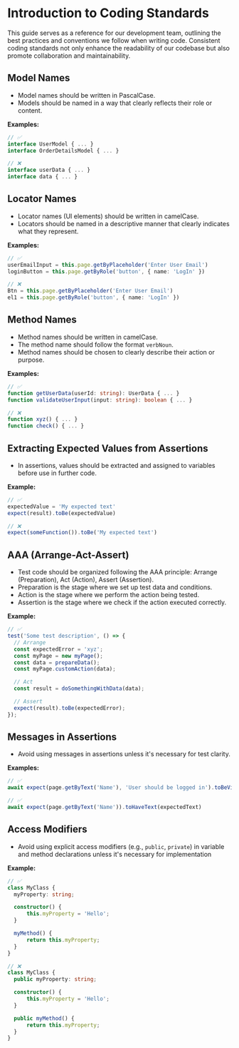 # Introduction to Coding Standards

This guide serves as a reference for our development team, outlining the best practices and conventions we follow when writing code. Consistent coding standards not only enhance the readability of our codebase but also promote collaboration and maintainability.

## Model Names

- Model names should be written in PascalCase.
- Models should be named in a way that clearly reflects their role or content.

**Examples:**

```typescript
// ✅
interface UserModel { ... }
interface OrderDetailsModel { ... }

// ❌
interface userData { ... }
interface data { ... }
```

## Locator Names

- Locator names (UI elements) should be written in camelCase.
- Locators should be named in a descriptive manner that clearly indicates what they represent.

**Examples:**

```typescript
// ✅
userEmailInput = this.page.getByPlaceholder('Enter User Email')
loginButton = this.page.getByRole('button', { name: 'LogIn' })

// ❌
Btn = this.page.getByPlaceholder('Enter User Email')
el1 = this.page.getByRole('button', { name: 'LogIn' })
```

## Method Names

- Method names should be written in camelCase.
- The method name should follow the format `verbNoun`.
- Method names should be chosen to clearly describe their action or purpose.

**Examples:**

```typescript
// ✅
function getUserData(userId: string): UserData { ... }
function validateUserInput(input: string): boolean { ... }

// ❌
function xyz() { ... }
function check() { ... }
```

## Extracting Expected Values from Assertions

- In assertions, values should be extracted and assigned to variables before use in further code.

**Example:**

```typescript
// ✅
expectedValue = 'My expected text'
expect(result).toBe(expectedValue)

// ❌
expect(someFunction()).toBe('My expected text')
```

## AAA (Arrange-Act-Assert)

- Test code should be organized following the AAA principle: Arrange (Preparation), Act (Action), Assert (Assertion).
- Preparation is the stage where we set up test data and conditions.
- Action is the stage where we perform the action being tested.
- Assertion is the stage where we check if the action executed correctly.

**Example:**

```typescript
// ✅
test('Some test description', () => {
  // Arrange
  const expectedError = 'xyz';
  const myPage = new myPage();
  const data = prepareData();
  const myPage.customAction(data);

  // Act
  const result = doSomethingWithData(data);

  // Assert
  expect(result).toBe(expectedError);
});
```

## Messages in Assertions

- Avoid using messages in assertions unless it's necessary for test clarity.

**Examples:**

```typescript
// ✅
await expect(page.getByText('Name'), 'User should be logged in').toBeVisible()

// ✅
await expect(page.getByText('Name')).toHaveText(expectedText)
```

## Access Modifiers

- Avoid using explicit access modifiers (e.g., `public`, `private`) in variable and method declarations unless it's necessary for implementation

**Example:**

```typescript
// ✅
class MyClass {
  myProperty: string;

  constructor() {
      this.myProperty = 'Hello';
  }

  myMethod() {
      return this.myProperty;
  }
}

// ❌
class MyClass {
  public myProperty: string;

  constructor() {
      this.myProperty = 'Hello';
  }

  public myMethod() {
      return this.myProperty;
  }
}
```
